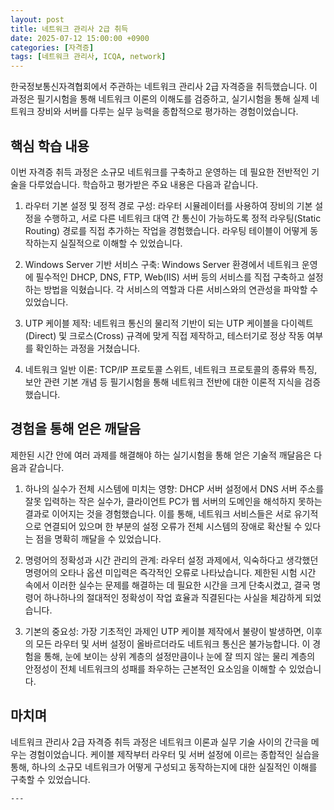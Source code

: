 ```yaml
---
layout: post
title: 네트워크 관리사 2급 취득
date: 2025-07-12 15:00:00 +0900
categories: [자격증]
tags: [네트워크 관리사, ICQA, network]
---
```

한국정보통신자격협회에서 주관하는 네트워크 관리사 2급 자격증을 취득했습니다. 이 과정은 필기시험을 통해 네트워크 이론의 이해도를 검증하고, 실기시험을 통해 실제 네트워크 장비와 서버를 다루는 실무 능력을 종합적으로 평가하는 경험이었습니다.

## 핵심 학습 내용

이번 자격증 취득 과정은 소규모 네트워크를 구축하고 운영하는 데 필요한 전반적인 기술을 다루었습니다. 학습하고 평가받은 주요 내용은 다음과 같습니다.

1.  라우터 기본 설정 및 정적 경로 구성: 라우터 시뮬레이터를 사용하여 장비의 기본 설정을 수행하고, 서로 다른 네트워크 대역 간 통신이 가능하도록 정적 라우팅(Static Routing) 경로를 직접 추가하는 작업을 경험했습니다. 라우팅 테이블이 어떻게 동작하는지 실질적으로 이해할 수 있었습니다.

2.  Windows Server 기반 서비스 구축: Windows Server 환경에서 네트워크 운영에 필수적인 DHCP, DNS, FTP, Web(IIS) 서버 등의 서비스를 직접 구축하고 설정하는 방법을 익혔습니다. 각 서비스의 역할과 다른 서비스와의 연관성을 파악할 수 있었습니다.

3.  UTP 케이블 제작: 네트워크 통신의 물리적 기반이 되는 UTP 케이블을 다이렉트(Direct) 및 크로스(Cross) 규격에 맞게 직접 제작하고, 테스터기로 정상 작동 여부를 확인하는 과정을 거쳤습니다.

4.  네트워크 일반 이론: TCP/IP 프로토콜 스위트, 네트워크 프로토콜의 종류와 특징, 보안 관련 기본 개념 등 필기시험을 통해 네트워크 전반에 대한 이론적 지식을 검증했습니다.

## 경험을 통해 얻은 깨달음

제한된 시간 안에 여러 과제를 해결해야 하는 실기시험을 통해 얻은 기술적 깨달음은 다음과 같습니다.

1.  하나의 실수가 전체 시스템에 미치는 영향: DHCP 서버 설정에서 DNS 서버 주소를 잘못 입력하는 작은 실수가, 클라이언트 PC가 웹 서버의 도메인을 해석하지 못하는 결과로 이어지는 것을 경험했습니다. 이를 통해, 네트워크 서비스들은 서로 유기적으로 연결되어 있으며 한 부분의 설정 오류가 전체 시스템의 장애로 확산될 수 있다는 점을 명확히 깨달을 수 있었습니다.

2.  명령어의 정확성과 시간 관리의 관계: 라우터 설정 과제에서, 익숙하다고 생각했던 명령어의 오타나 옵션 미입력은 즉각적인 오류로 나타났습니다. 제한된 시험 시간 속에서 이러한 실수는 문제를 해결하는 데 필요한 시간을 크게 단축시켰고, 결국 명령어 하나하나의 절대적인 정확성이 작업 효율과 직결된다는 사실을 체감하게 되었습니다.

3.  기본의 중요성: 가장 기초적인 과제인 UTP 케이블 제작에서 불량이 발생하면, 이후의 모든 라우터 및 서버 설정이 올바르더라도 네트워크 통신은 불가능합니다. 이 경험을 통해, 눈에 보이는 상위 계층의 설정만큼이나 눈에 잘 띄지 않는 물리 계층의 안정성이 전체 네트워크의 성패를 좌우하는 근본적인 요소임을 이해할 수 있었습니다.

## 마치며

네트워크 관리사 2급 자격증 취득 과정은 네트워크 이론과 실무 기술 사이의 간극을 메우는 경험이었습니다. 케이블 제작부터 라우터 및 서버 설정에 이르는 종합적인 실습을 통해, 하나의 소규모 네트워크가 어떻게 구성되고 동작하는지에 대한 실질적인 이해를 구축할 수 있었습니다.

    ---
